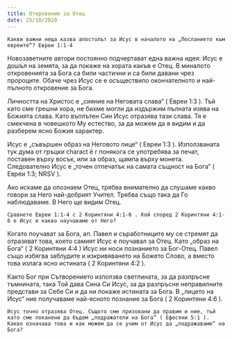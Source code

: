 ```yaml
---
title: Откровение за Отец
date: 25/10/2020
---
```


`Какви важни неща казва апостолът за Исус в началото на „Посланието към евреите“? Евреи 1:1-4`

Новозаветните автори постоянно подчертават една важна идея: Исус е дошъл на земята, за да покаже на хората какъв е Отец. В миналото откровенията за Бога са били частични и са били давани чрез пророците. Обаче чрез Исус се е осъществило окончателното и най-пълното откровение за Бога.

Личността на Христос е „сияние на Неговата слава“ ( Евреи 1:3 ). Тъй като сме грешни хора, не бихме могли да издържим пълната изява на Божията слава. Като въплътен Син Исус отразява тази слава. Тя е смекчена в човешкото Му естество, за да можем да я видим и да разберем ясно Божия характер.

Исус е „съвършен образ на Неговото лице“ ( Евреи 1:3 ). Използваната тук дума от гръцки charact ē r понякога се употребява за печат, поставен върху восък, или за образ, щампа върху монета. Следователно Исус е „точен отпечатък на самата същност на Бога“ ( Евреи 1:3; NRSV ).

Ако искаме да опознаем Отец, трябва внимателно да слушаме какво говори за Него най-добрият Учител. Трябва също така да Го наблюдаваме. В Него ще видим Отец.

`Сравнете Евреи 1:1-4 с 2 Коринтяни 4:1-6 . Кой според 2 Коринтяни 4:1-6 е Исус и какво научаваме от Него?`

Когато поучават за Бога, ап. Павел и съработниците му се стремят да отразяват това, което самият Исус е поучавал за Отец. Като „образ на Бога“ ( 2 Коринтяни 4:4 ) Исус ни носи познанието за Бог-Отец. Павел също избягва заблудите и изкривяването на Божето Слово, а вместо това излага ясно истината ( 2 Коринтяни 4:2 ).

Както Бог при Сътворението използва светлината, за да разпръсне тъмнината, така Той дава Сина Си Исус, за да разпръсне неправилните представи за Себе Си и да ни покаже истината за Бога. В „лицето на Исус“ ние получаваме най-ясното познание за Бога ( 2 Коринтяни 4:6 ).

`Исус точно отразява Отец. Същото сме призовани да правим и ние, тъй като сме поканени да бъдем „подражатели на Бога“ ( Ефесяни 5:1 ). Какво означава това и как можем да се учим от Исус да „подражаваме“ на Бога?`